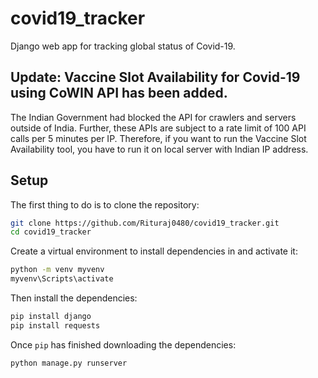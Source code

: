 # covid19_tracker
Django web app for tracking global status of Covid-19.

## Update: Vaccine Slot Availability for Covid-19 using CoWIN API has been added.

The Indian Government had blocked the API for crawlers and servers outside of India. Further, these APIs are subject to a rate limit of 100 API calls per 5 minutes per IP. Therefore, if you want to run the Vaccine Slot Availability tool, you have to run it on local server with Indian IP address.

## Setup

The first thing to do is to clone the repository:

```sh
git clone https://github.com/Rituraj0480/covid19_tracker.git
cd covid19_tracker
```

Create a virtual environment to install dependencies in and activate it:

```sh
python -m venv myvenv
myvenv\Scripts\activate
```

Then install the dependencies:

```sh
pip install django
pip install requests
```

Once `pip` has finished downloading the dependencies:
```sh
python manage.py runserver
```
